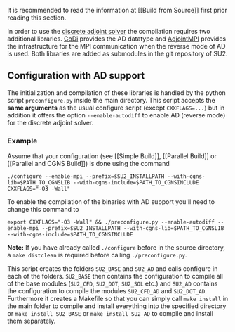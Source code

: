 It is recommended to read the information at [[Build from Source]] first prior reading this section.

In order to use the [discrete adjoint solver](https://github.com/su2code/SU2/wiki/Software-Components#algorithmic-differentiation-support-and-discrete-adjoint) the compilation requires two additional libraries. [CoDi](https://github.com/SciCompKL/CoDiPack) provides the AD datatype and [AdjointMPI](https://github.com/michel2323/AdjointMPI) provides the infrastructure for the MPI communication when the reverse mode of AD is used. Both libraries are added as submodules in the git repository of SU2. 

## Configuration with AD support
The initialization and compilation of these libraries is handled by the python script `preconfigure.py` inside the main directory. This script accepts the **same arguments** as the usual configure script (except `CXXFLAGS=...`) but in addition it offers the option `--enable-autodiff` to enable AD (reverse mode) for the discrete adjoint solver.

### Example 
Assume that your configuration (see [[Simple Build]], [[Parallel Build]] or [[Parallel and CGNS Build]]) is done using the command

    ./configure --enable-mpi --prefix=$SU2_INSTALLPATH --with-cgns-lib=$PATH_TO_CGNSLIB --with-cgns-include=$PATH_TO_CGNSINCLUDE CXXFLAGS="-O3 -Wall"

To enable the compilation of the binaries with AD support you'll need to change this command to

    export CXXFLAGS="-O3 -Wall" && ./preconfigure.py --enable-autodiff --enable-mpi --prefix=$SU2_INSTALLPATH --with-cgns-lib=$PATH_TO_CGNSLIB --with-cgns-include=$PATH_TO_CGNSINCLUDE 

**Note:** If you have already called `./configure` before in the source directory, a `make distclean` is required before calling `./preconfigure.py`.

This script creates the folders `SU2_BASE` and `SU2_AD` and calls configure in each of the folders. `SU2_BASE` then contains the configuration to compile all of the base modules (`SU2_CFD`, `SU2_DOT`, `SU2_SOL` etc.) and `SU2_AD` contains the configuration to compile the modules `SU2_CFD_AD` and `SU2_DOT_AD`. Furthermore it creates a Makefile so that you can simply call `make install` in the main folder to compile and install everything into the specified directory or `make install SU2_BASE` or `make install SU2_AD` to compile and install them separately.